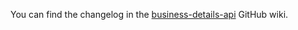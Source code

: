 You can find the changelog in the [business-details-api](https://github.com/hmrc/business-details-api/wiki/Changelog) GitHub wiki.